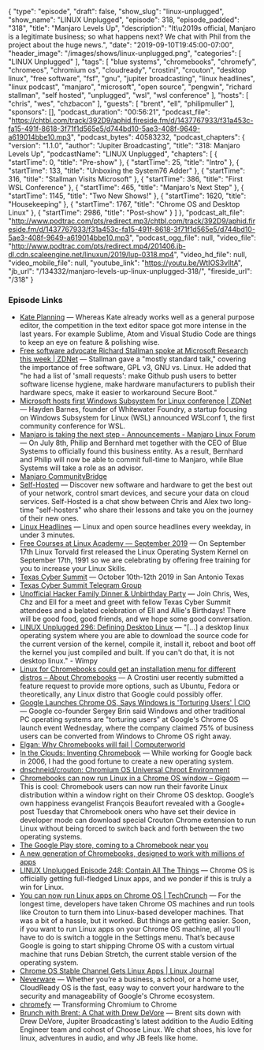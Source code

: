 {
  "type": "episode",
  "draft": false,
  "show_slug": "linux-unplugged",
  "show_name": "LINUX Unplugged",
  "episode": 318,
  "episode_padded": "318",
  "title": "Manjaro Levels Up",
  "description": "It\u2019s official, Manjaro is a legitimate business; so what happens next? We chat with Phil from the project about the huge news.",
  "date": "2019-09-10T19:45:00-07:00",
  "header_image": "/images/shows/linux-unplugged.png",
  "categories": [
    "LINUX Unplugged"
  ],
  "tags": [
    "blue systems",
    "chromebooks",
    "chromefy",
    "chromeos",
    "chromium os",
    "cloudready",
    "crostini",
    "crouton",
    "desktop linux",
    "free software",
    "fsf",
    "gnu",
    "jupiter broadcasting",
    "linux headlines",
    "linux podcast",
    "manjaro",
    "microsoft",
    "open source",
    "pengwin",
    "richard stallman",
    "self hosted",
    "unplugged",
    "wsl",
    "wsl conference"
  ],
  "hosts": [
    "chris",
    "wes",
    "chzbacon"
  ],
  "guests": [
    "brent",
    "ell",
    "philipmuller"
  ],
  "sponsors": [],
  "podcast_duration": "00:56:21",
  "podcast_file": "https://chtbl.com/track/392D9/aphid.fireside.fm/d/1437767933/f31a453c-fa15-491f-8618-3f71f1d565e5/d744bd10-5ae3-408f-9649-a619014bbe10.mp3",
  "podcast_bytes": 40583232,
  "podcast_chapters": {
    "version": "1.1.0",
    "author": "Jupiter Broadcasting",
    "title": "318: Manjaro Levels Up",
    "podcastName": "LINUX Unplugged",
    "chapters": [
      {
        "startTime": 0,
        "title": "Pre-show"
      },
      {
        "startTime": 25,
        "title": "Intro"
      },
      {
        "startTime": 133,
        "title": "Unboxing the System76 Adder"
      },
      {
        "startTime": 316,
        "title": "Stallman Visits Microsoft"
      },
      {
        "startTime": 386,
        "title": "First WSL Conference"
      },
      {
        "startTime": 465,
        "title": "Manjaro's Next Step"
      },
      {
        "startTime": 1145,
        "title": "Two New Shows!"
      },
      {
        "startTime": 1620,
        "title": "Housekeeping"
      },
      {
        "startTime": 1767,
        "title": "Chrome OS and Desktop Linux"
      },
      {
        "startTime": 2986,
        "title": "Post-show"
      }
    ]
  },
  "podcast_alt_file": "http://www.podtrac.com/pts/redirect.mp3/chtbl.com/track/392D9/aphid.fireside.fm/d/1437767933/f31a453c-fa15-491f-8618-3f71f1d565e5/d744bd10-5ae3-408f-9649-a619014bbe10.mp3",
  "podcast_ogg_file": null,
  "video_file": "http://www.podtrac.com/pts/redirect.mp4/201406.jb-dl.cdn.scaleengine.net/linuxun/2019/lup-0318.mp4",
  "video_hd_file": null,
  "video_mobile_file": null,
  "youtube_link": "https://youtu.be/WtIOS3vlltA",
  "jb_url": "/134332/manjaro-levels-up-linux-unplugged-318/",
  "fireside_url": "/318"
}


### Episode Links

  * [Kate Planning](https://kate-editor.org/post/2019/2019-09-09-kate-planning/ "Kate Planning") — Whereas Kate already works well as a general purpose editor, the competition in the text editor space got more intense in the last years. For example Sublime, Atom and Visual Studio Code are things to keep an eye on feature & polishing wise.
  * [Free software advocate Richard Stallman spoke at Microsoft Research this week | ZDNet](https://www.zdnet.com/article/free-software-advocate-richard-stallman-spoke-at-microsoft-research-this-week/ "Free software advocate Richard Stallman spoke at Microsoft Research this week | ZDNet") — Stallman gave a "mostly standard talk," covering the importance of free software, GPL v3, GNU vs. Linux. He added that "he had a list of 'small requests': make Github push users to better software license hygiene, make hardware manufacturers to publish their hardware specs, make it easier to workaround Secure Boot."
  * [Microsoft hosts first Windows Subsystem for Linux conference | ZDNet](https://www.zdnet.com/article/microsoft-hosts-first-windows-subsystem-for-linux-conference/ "Microsoft hosts first Windows Subsystem for Linux conference | ZDNet") — Hayden Barnes, founder of Whitewater Foundry, a startup focusing on Windows Subsystem for Linux (WSL) announced WSLconf 1, the first community conference for WSL.
  * [Manjaro is taking the next step - Announcements - Manjaro Linux Forum](https://forum.manjaro.org/t/manjaro-is-taking-the-next-step/102105 "Manjaro is taking the next step - Announcements - Manjaro Linux Forum") — On July 8th, Philip and Bernhard met together with the CEO of Blue Systems to officially found this business entity. As a result, Bernhard and Philip will now be able to commit full-time to Manjaro, while Blue Systems will take a role as an advisor. 
  * [Manjaro CommunityBridge](https://funding.communitybridge.org/projects/f44da17d-70da-45f3-8f9b-0ae733494167 "Manjaro CommunityBridge")
  * [Self-Hosted](https://selfhosted.show/ "Self-Hosted") — Discover new software and hardware to get the best out of your network, control smart devices, and secure your data on cloud services. Self-Hosted is a chat show between Chris and Alex two long-time "self-hosters" who share their lessons and take you on the journey of their new ones.
  * [Linux Headlines](https://linuxheadlines.show/ "Linux Headlines") — Linux and open source headlines every weekday, in under 3 minutes. 
  * [Free Courses at Linux Academy — September 2019](https://linuxacademy.com/blog/uncategorized/free-courses-at-linux-academy-september-2019/ "Free Courses at Linux Academy — September 2019") — On September 17th Linux Torvald first released the Linux Operating System Kernel on September 17th, 1991 so we are celebrating by offering free training for you to increase your Linux Skills. 
  * [Texas Cyber Summit](https://www.texascybersummit.org/ "Texas Cyber Summit") — October 10th-12th 2019 in San Antonio Texas
  * [Texas Cyber Summit Telegram Group](https://t.me/tcs2019 "Texas Cyber Summit Telegram Group")
  * [Unofficial Hacker Family Dinner & Unbirthday Party](https://www.meetup.com/jupiterbroadcasting/events/262984590/ "Unofficial Hacker Family Dinner & Unbirthday Party") — Join Chris, Wes, Chz and Ell for a meet and greet with fellow Texas Cyber Summit attendees and a belated celebration of Ell and Allie's Birthdays! There will be good food, good friends, and we hope some good conversation. 
  * [LINUX Unplugged 296: Defining Desktop Linux](https://linuxunplugged.com/296?t=2234 "LINUX Unplugged 296: Defining Desktop Linux") — "[...] a desktop linux operating system where you are able to download the source code for the current version of the kernel, compile it, install it, reboot and boot off the kernel you just compiled and built. If you can't do that, it is not desktop linux." - Wimpy
  * [Linux for Chromebooks could get an installation menu for different distros – About Chromebooks](https://www.aboutchromebooks.com/news/crostini-linux-for-chromebooks-distro-menu-debian-fedora-ubuntu/ "Linux for Chromebooks could get an installation menu for different distros – About Chromebooks") — A Crostini user recently submitted a feature request to provide more options, such as Ubuntu, Fedora or theoretically, any Linux distro that Google could possibly offer.
  * [Google Launches Chrome OS, Says Windows is 'Torturing Users' | CIO](https://www.cio.com/article/2408216/google-launches-chrome-os--says-windows-is--torturing-users-.html "Google Launches Chrome OS, Says Windows is 'Torturing Users' | CIO") — Google co-founder Sergey Brin said Windows and other traditional PC operating systems are "torturing users" at Google's Chrome OS launch event Wednesday, where the company claimed 75% of business users can be converted from Windows to Chrome OS right away. 
  * [Elgan: Why Chromebooks will fail | Computerworld](https://www.computerworld.com/article/2508026/elgan--why-chromebooks-will-fail.html "Elgan: Why Chromebooks will fail | Computerworld")
  * [In the Clouds: Inventing Chromebook](http://blog.jeff-nelson.com/2012/11/on-inventing-chromebook.html "In the Clouds: Inventing Chromebook") — While working for Google back in 2006, I had the good fortune to create a new operating system. 
  * [dnschneid/crouton: Chromium OS Universal Chroot Environment](https://github.com/dnschneid/crouton "dnschneid/crouton: Chromium OS Universal Chroot Environment")
  * [Chromebooks can now run Linux in a Chrome OS window – Gigaom](https://gigaom.com/2014/12/30/chromebooks-can-now-run-linux-in-a-chrome-os-window/ "Chromebooks can now run Linux in a Chrome OS window – Gigaom") — This is cool: Chromebook users can now run their favorite Linux distribution within a window right on their Chrome OS desktop. Google’s own happiness evangelist François Beaufort revealed with a Google+ post Tuesday that Chromebook oners who have set their device in developer mode can download special Crouton Chrome extension to run Linux without being forced to switch back and forth between the two operating systems. 
  * [The Google Play store, coming to a Chromebook near you](https://blog.google/products/chromebooks/the-google-play-store-coming-to/ "The Google Play store, coming to a Chromebook near you")
  * [A new generation of Chromebooks, designed to work with millions of apps](https://blog.google/products/chromebooks/new-generation-chromebooks-designed-work-millions-apps/ "A new generation of Chromebooks, designed to work with millions of apps")
  * [LINUX Unplugged Episode 248: Contain All The Things](https://linuxunplugged.com/248 "LINUX Unplugged Episode 248: Contain All The Things") — Chrome OS is officially getting full-fledged Linux apps, and we ponder if this is truly a win for Linux. 
  * [You can now run Linux apps on Chrome OS | TechCrunch](https://techcrunch.com/2018/05/08/you-can-now-run-linux-apps-on-chrome-os/ "You can now run Linux apps on Chrome OS | TechCrunch") — For the longest time, developers have taken Chrome OS machines and run tools like Crouton to turn them into Linux-based developer machines. That was a bit of a hassle, but it worked. But things are getting easier. Soon, if you want to run Linux apps on your Chrome OS machine, all you’ll have to do is switch a toggle in the Settings menu. That’s because Google is going to start shipping Chrome OS with a custom virtual machine that runs Debian Stretch, the current stable version of the operating system. 
  * [Chrome OS Stable Channel Gets Linux Apps | Linux Journal](https://www.linuxjournal.com/content/chrome-os-stable-channel-gets-linux-apps "Chrome OS Stable Channel Gets Linux Apps | Linux Journal")
  * [Neverware](https://www.neverware.com/#intro "Neverware") — Whether you’re a business, a school, or a home user, CloudReady OS is the fast, easy way to convert your hardware to the security and manageability of Google's Chrome ecosystem. 
  * [chromefy](https://github.com/imperador/chromefy "chromefy") — Transforming Chromium to Chrome 
  * [Brunch with Brent: A Chat with Drew DeVore](https://extras.show/10 "Brunch with Brent: A Chat with Drew DeVore") — Brent sits down with Drew DeVore, Jupiter Broadcasting's latest addition to the Audio Editing Engineer team and cohost of Choose Linux. We chat shoes, his love for linux, adventures in audio, and why JB feels like home. 


